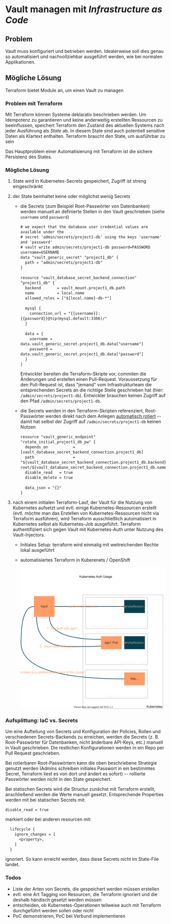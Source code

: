 # Vault managen mit _Infrastructure as Code_ 

## Problem

Vault muss konfiguriert und betrieben werden. Idealerweise soll dies genau so automatisiert und nachvollziehbar ausgeführt werden, wie bei normalen Applikationen.

## Mögliche Lösung

Terraform bietet Module an, um einen Vault zu managen

### Problem mit Terraform

Mit Terraform können Systeme deklarativ beschrieben werden. Um Idempotenz zu garantieren und keine anderweitig erstellten Ressourcen zu beeinflussen, speichert Terraform den Zustand des aktuellen Systems nach jeder Ausführung als *State* ab. In diesem State sind auch potentiell sensitive Daten als Klartext enthalten. Terraform braucht den State, um ausführbar zu sein

Das Hauptproblem einer Automatisierung mit Terraform ist die sichere Persistenz des States.

<div class="pagebreak"/>

### Mögliche Lösung

1. State wird in Kubernetes-Secrets gespeichert, Zugriff ist streng eingeschränkt

2. der State beinhaltet keine oder möglichst wenig Secrets

   - die Secrets (zum Beispiel Root-Passwörter von Datenbanken) werden manuell an definierte Stellen in den Vault geschrieben (siehe `username` und `password`)

     ```
     # we expect that the database user credential values are available under the
     # secret 'admin/secrets/project1-db' using the keys 'username' and 'password'
     # vault write admin/secrets/project1-db password=PASSWORD username=USERNAME
     data "vault_generic_secret" "project1_db" {
       path = "admin/secrets/project1-db"
     }
     
     resource "vault_database_secret_backend_connection" "project1_db" {
       backend       = vault_mount.project1_db.path
       name          = local.name
       allowed_roles = ["${local.name}-db-*"]
     
       mysql {
         connection_url = "{{username}}:{{password}}@tcp(mysql.default:3306)/"
       }
     
       data = {
         username = data.vault_generic_secret.project1_db.data["username"]
         password = data.vault_generic_secret.project1_db.data["password"]
       }
     }
     ```

     Entwickler bereiten die Terraform-Skripte vor, commiten die Änderungen und erstellen einen Pull-Request. Voraussetzung für den Pull-Request ist, dass "jemand" vom Infrastrukturteam die entsprechenden Secrets an die richtige Stelle geschrieben hat (hier: `/admin/secrets/project1-db`). Entwickler brauchen keinen Zugriff auf den Pfad `/admin/secrets/project1-db`.<div class="pagebreak"/>

   - die Secrets werden in den Terraform-Skripten referenziert, Root-Passwörter werden direkt nach dem Anlegen [automatisch rotiert](https://learn.hashicorp.com/tutorials/vault/database-root-rotation) -- damit hat selbst der Zugriff auf `/admin/secrets/project1-db` keinen Nutzen

     ```
     resource "vault_generic_endpoint" "rotate_initial_project1_db_pw" {
       depends_on           = [vault_database_secret_backend_connection.project1_db]
       path                 = "${vault_database_secret_backend_connection.project1_db.backend}/rotate-root/${vault_database_secret_backend_connection.project1_db.name}"
       disable_read   = true
       disable_delete = true
     
       data_json = "{}"
     }
     
     ```

3. nach einem initialen Terraform-Lauf, der Vault für die Nutzung von Kubernetes aufsetzt und evtl. einige Kubernetes-Ressourcen erstellt (evtl. möchte man das Erstellen von Kubernetes-Ressourcen nicht via Terraform ausführen), wird Terraform ausschließlich automatisiert in Kubernetes selbst als Kubernetes-Job ausgeführt. Terraform authentifiziert sich gegen Vault mit Kubernetes-Auth unter Nutzung des Vault-Injectors.

   - Initiales Setup: terraform wird einmalig mit weitreichenden Rechte lokal ausgeführt

   
   - automatisiertes Terraform in Kuberenets / OpenShift
   
     ![terraform deploy in kubernetes](k8s-terraform-run.svg)



### Aufsplittung: IaC vs. Secrets

Um eine Aufteilung von Secrets und Konfiguration der Policies, Rollen und verschiedenen Secrets-Backends zu erreichen, werden die Secrets (z. B. Root-Passwörter für Datenbanken, nicht änderbare API-Keys, etc.) manuell in Vault geschrieben. Die restlichen Konfigurationen werden in ein Repo per Pull Request geschrieben.

Bei rotierbaren Root-Passwörtern kann die oben beschriebene Strategie genutzt werden (Admins schreiben initiales Passwort in ein bestimmtes Secret, Terraform liest es von dort und ändert es sofort) -- rollierte Passwörter werden nicht in den State gespeichert.

Bei statischen Secrets wird die Structur zunächst mit Terraform erstellt, anschließend werden die Werte manuell gesetzt. Entsprechende Properties werden mit bei statischen Secrets mit:

```
disable_read = true
```

markiert oder bei anderen resourcen mit:

```
  lifecycle {
    ignore_changes = [
      <property>,
    ]
  }

```

ignoriert. So kann erreicht werden, dass diese Secrets nicht im State-File landet.

### Todos

- Liste der Arten von Secrets, die gespeichert werden müssen erstellen
- evtl. eine Art Tagging von Resourcen, die Terraform ignoriert und die deshalb händisch gesetzt werden müssen
- entscheiden, ob Kubernetes-Operationen teilweise auch mit Terraform durchgeführt werden sollen oder nicht
- PoC demonstrieren, PoC bei Verbund implementieren